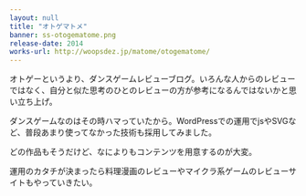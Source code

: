 ```yaml
---
layout: null
title: "オトゲマトメ"
banner: ss-otogematome.png
release-date: 2014
works-url: http://woopsdez.jp/matome/otogematome/
---
```


オトゲーというより、ダンスゲームレビューブログ。いろんな人からのレビューではなく、自分と似た思考のひとのレビューの方が参考になるんではないかと思い立ち上げ。

ダンスゲームなのはその時ハマっていたから。WordPressでの運用でjsやSVGなど、普段あまり使ってなかった技術も採用してみました。

どの作品もそうだけど、なによりもコンテンツを用意するのが大変。

運用のカタチが決まったら料理漫画のレビューやマイクラ系ゲームのレビューサイトもやっていきたい。